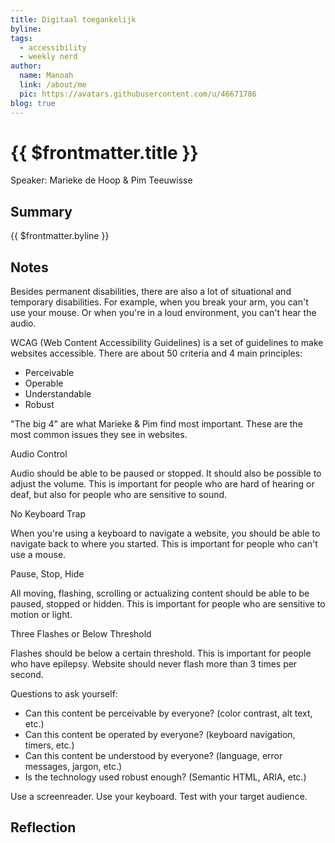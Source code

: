 ```yaml
---
title: Digitaal toegankelijk
byline: 
tags:
  - accessibility
  - weekly nerd
author:
  name: Manoah
  link: /about/me
  pic: https://avatars.githubusercontent.com/u/46671786
blog: true
---
```


# {{ $frontmatter.title }}

Speaker: Marieke de Hoop & Pim Teeuwisse

## Summary

{{ $frontmatter.byline }}

## Notes

Besides permanent disabilities, there are also a lot of situational and temporary disabilities. For example, when you break your arm, you can't use your mouse. Or when you're in a loud environment, you can't hear the audio.

WCAG (Web Content Accessibility Guidelines) is a set of guidelines to make websites accessible. There are about 50 criteria and 4 main principles:

- Perceivable
- Operable
- Understandable
- Robust

"The big 4" are what Marieke & Pim find most important. These are the most common issues they see in websites.

Audio Control

Audio should be able to be paused or stopped. It should also be possible to adjust the volume. This is important for people who are hard of hearing or deaf, but also for people who are sensitive to sound.

No Keyboard Trap

When you're using a keyboard to navigate a website, you should be able to navigate back to where you started. This is important for people who can't use a mouse.

Pause, Stop, Hide

All moving, flashing, scrolling or actualizing content should be able to be paused, stopped or hidden. This is important for people who are sensitive to motion or light.

Three Flashes or Below Threshold

Flashes should be below a certain threshold. This is important for people who have epilepsy. Website should never flash more than 3 times per second.

Questions to ask yourself:

- Can this content be perceivable by everyone? (color contrast, alt text, etc.)
- Can this content be operated by everyone? (keyboard navigation, timers, etc.)
- Can this content be understood by everyone? (language, error messages, jargon, etc.)
- Is the technology used robust enough? (Semantic HTML, ARIA, etc.)

Use a screenreader. Use your keyboard. Test with your target audience.

## Reflection
